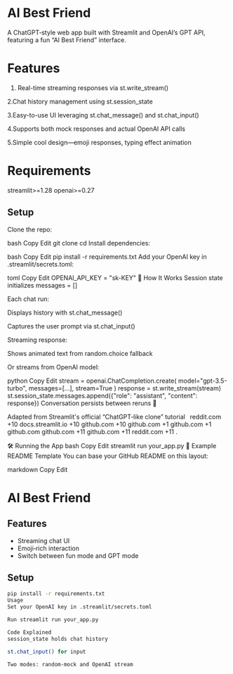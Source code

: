 # AI Best Friend

A ChatGPT‑style web app built with Streamlit and OpenAI’s GPT API, featuring a fun “AI Best Friend” interface.

# Features
1. Real-time streaming responses via st.write_stream()

2.Chat history management using st.session_state

3.Easy-to-use UI leveraging st.chat_message() and st.chat_input()

4.Supports both mock responses and actual OpenAI API calls

5.Simple cool design—emoji responses, typing effect animation

# Requirements

streamlit>=1.28
openai>=0.27

## Setup
Clone the repo:

bash
Copy
Edit
git clone <your-repo-url>
cd <your-repo-folder>
Install dependencies:

bash
Copy
Edit
pip install -r requirements.txt
Add your OpenAI key in .streamlit/secrets.toml:

toml
Copy
Edit
OPENAI_API_KEY = "sk-KEY"
🧩 How It Works
Session state initializes messages = []

Each chat run:

Displays history with st.chat_message()

Captures the user prompt via st.chat_input()

Streaming response:

Shows animated text from random.choice fallback

Or streams from OpenAI model:

python
Copy
Edit
stream = openai.ChatCompletion.create(
  model="gpt-3.5-turbo",
  messages=[...],
  stream=True
)
response = st.write_stream(stream)
st.session_state.messages.append({"role": "assistant", "content": response})
Conversation persists between reruns 🎉

Adapted from Streamlit's official “ChatGPT‑like clone” tutorial 
reddit.com
+10
docs.streamlit.io
+10
github.com
+10
github.com
+1
github.com
+1
github.com
github.com
+11
github.com
+11
reddit.com
+11
.

🛠️ Running the App
bash
Copy
Edit
streamlit run your_app.py
📝 Example README Template
You can base your GitHub README on this layout:

markdown
Copy
Edit
# AI Best Friend

## Features
- Streaming chat UI
- Emoji‑rich interaction
- Switch between fun mode and GPT mode

## Setup
```bash
pip install -r requirements.txt
Usage
Set your OpenAI key in .streamlit/secrets.toml

Run streamlit run your_app.py

Code Explained
session_state holds chat history

st.chat_input() for input

Two modes: random-mock and OpenAI stream


